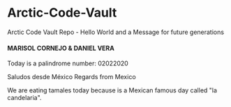 # Arctic-Code-Vault
Arctic Code Vault Repo  - Hello World and a Message for future generations

#### MARISOL CORNEJO & DANIEL VERA

Today is a palindrome number: 02022020

Saludos desde México 
Regards from Mexico

We are eating tamales today because is a Mexican famous day called "la candelaria".

